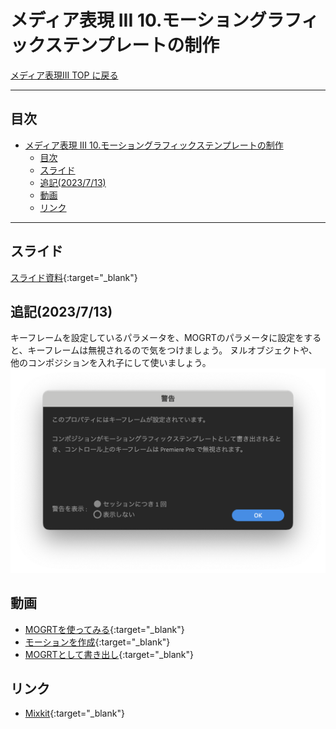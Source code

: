 # メディア表現 III 10.モーショングラフィックステンプレートの制作

[メディア表現III TOP に戻る](./index.md)

---

## 目次

- [メディア表現 III 10.モーショングラフィックステンプレートの制作](#メディア表現-iii-10モーショングラフィックステンプレートの制作)
  - [目次](#目次)
  - [スライド](#スライド)
  - [追記(2023/7/13)](#追記2023713)
  - [動画](#動画)
  - [リンク](#リンク)

---

## スライド

[スライド資料](./mr3_10slide.pdf){:target="_blank"}

## 追記(2023/7/13)
キーフレームを設定しているパラメータを、MOGRTのパラメータに設定をすると、キーフレームは無視されるので気をつけましょう。
ヌルオブジェクトや、他のコンポジションを入れ子にして使いましょう。
![](./img/mogrt_parameter_keyframe.png)

## 動画
- [MOGRTを使ってみる](https://www.youtube.com/watch?v=hjpnfrba070){:target="_blank"}
- [モーションを作成](https://www.youtube.com/watch?v=ESscOboNjA8){:target="_blank"}
- [MOGRTとして書き出し](https://www.youtube.com/watch?v=5kCxEM_A_fQ){:target="_blank"}

## リンク
- [Mixkit](https://mixkit.co/){:target="_blank"}